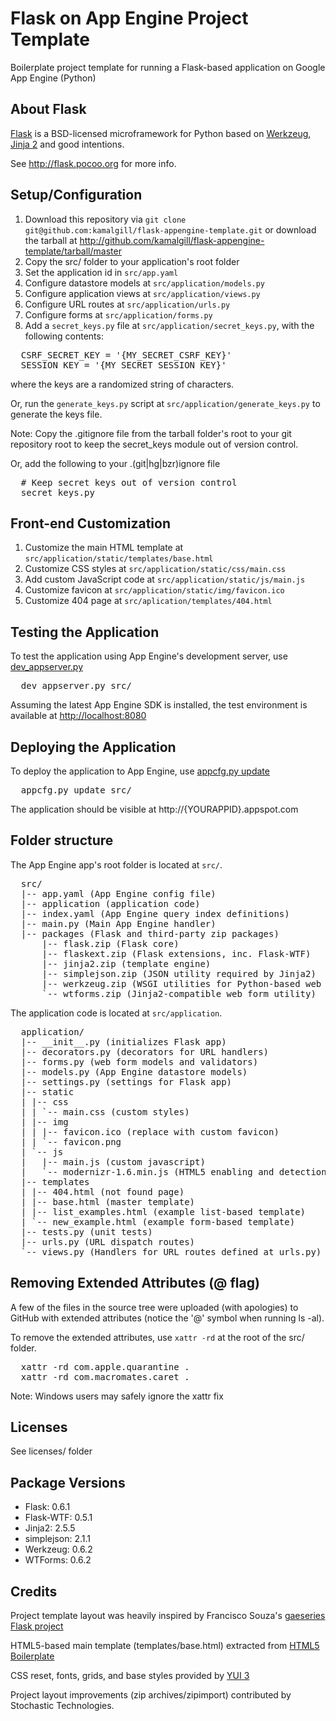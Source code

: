 
Flask on App Engine Project Template
====================================

Boilerplate project template for running a Flask-based application on 
Google App Engine (Python)


About Flask
-----------
[Flask][flask] is a BSD-licensed microframework for Python based on 
[Werkzeug][wz], [Jinja 2][jinja2] and good intentions.

See <http://flask.pocoo.org> for more info.


Setup/Configuration
-------------------
1. Download this repository via 
   `git clone git@github.com:kamalgill/flask-appengine-template.git` 
   or download the tarball at 
   <http://github.com/kamalgill/flask-appengine-template/tarball/master>
2. Copy the src/ folder to your application's root folder
3. Set the application id in `src/app.yaml`
4. Configure datastore models at `src/application/models.py`
5. Configure application views at `src/application/views.py`
6. Configure URL routes at `src/application/urls.py`
7. Configure forms at `src/application/forms.py`
8. Add a `secret_keys.py` file at `src/application/secret_keys.py`, with 
   the following contents:

<pre class="console">
  CSRF_SECRET_KEY = '{MY_SECRET_CSRF_KEY}'
  SESSION_KEY = '{MY_SECRET_SESSION_KEY}'
</pre>

where the keys are a randomized string of characters.

Or, run the `generate_keys.py` script at `src/application/generate_keys.py` 
to generate the keys file.

Note: Copy the .gitignore file from the tarball folder's root to your git 
repository root to keep the secret_keys module out of version control.

Or, add the following to your .(git|hg|bzr)ignore file

<pre class="console">
  # Keep secret keys out of version control
  secret_keys.py
</pre>


Front-end Customization
-----------------------
1. Customize the main HTML template at 
   `src/application/static/templates/base.html`
2. Customize CSS styles at `src/application/static/css/main.css`
3. Add custom JavaScript code at `src/application/static/js/main.js`
4. Customize favicon at `src/application/static/img/favicon.ico`
5. Customize 404 page at `src/aplication/templates/404.html`


Testing the Application
-----------------------
To test the application using App Engine's development server, 
use [dev_appserver.py][devserver]

<pre class="console">
  dev_appserver.py src/
</pre>

Assuming the latest App Engine SDK is installed, the test environment is 
available at <http://localhost:8080>


Deploying the Application
-------------------------
To deploy the application to App Engine, use [appcfg.py update][appcfg]
<pre class="console">
  appcfg.py update src/
</pre>

The application should be visible at http://{YOURAPPID}.appspot.com


Folder structure
----------------
The App Engine app's root folder is located at `src/`.

<pre class="console">
  src/
  |-- app.yaml (App Engine config file)
  |-- application (application code)
  |-- index.yaml (App Engine query index definitions)
  |-- main.py (Main App Engine handler)
  |-- packages (Flask and third-party zip packages)
      |-- flask.zip (Flask core)
      |-- flaskext.zip (Flask extensions, inc. Flask-WTF)
      |-- jinja2.zip (template engine)
      |-- simplejson.zip (JSON utility required by Jinja2)
      |-- werkzeug.zip (WSGI utilities for Python-based web development)
      `-- wtforms.zip (Jinja2-compatible web form utility)
</pre>

The application code is located at `src/application`.

<pre class="console">
  application/
  |-- __init__.py (initializes Flask app)
  |-- decorators.py (decorators for URL handlers)
  |-- forms.py (web form models and validators)
  |-- models.py (App Engine datastore models)
  |-- settings.py (settings for Flask app)
  |-- static
  | |-- css
  | | `-- main.css (custom styles)
  | |-- img
  | | |-- favicon.ico (replace with custom favicon)
  | | `-- favicon.png
  | `-- js
  |   |-- main.js (custom javascript)
  |   `-- modernizr-1.6.min.js (HTML5 enabling and detection)
  |-- templates
  | |-- 404.html (not found page)
  | |-- base.html (master template)
  | |-- list_examples.html (example list-based template)
  | `-- new_example.html (example form-based template)
  |-- tests.py (unit tests)
  |-- urls.py (URL dispatch routes)
  `-- views.py (Handlers for URL routes defined at urls.py)
</pre>


Removing Extended Attributes (@ flag)
-------------------------------------
A few of the files in the source tree were uploaded (with apologies) to 
GitHub with extended attributes (notice the '@' symbol when running ls -al).

To remove the extended attributes, use `xattr -rd` at the root of the 
src/ folder.

<pre class='console'>
  xattr -rd com.apple.quarantine .
  xattr -rd com.macromates.caret .
</pre>

Note: Windows users may safely ignore the xattr fix


Licenses
--------
See licenses/ folder


Package Versions
----------------
- Flask: 0.6.1
- Flask-WTF: 0.5.1
- Jinja2: 2.5.5
- simplejson: 2.1.1
- Werkzeug: 0.6.2
- WTForms: 0.6.2


Credits
-------
Project template layout was heavily inspired by Francisco Souza's 
[gaeseries Flask project][gaeseries]

HTML5-based main template (templates/base.html) 
extracted from [HTML5 Boilerplate][html5]

CSS reset, fonts, grids, and base styles provided by [YUI 3][yui3]

Project layout improvements (zip archives/zipimport) contributed by 
Stochastic Technologies.


[flask]: http://flask.pocoo.org
[wz]: http://werkzeug.pocoo.org/
[jinja2]: http://jinja.pocoo.org/2/documentation/
[devserver]: http://code.google.com/appengine/docs/python/tools/devserver.html
[appcfg]: http://code.google.com/appengine/docs/python/tools/uploadinganapp.html
[gaeseries]: http://github.com/franciscosouza/gaeseries/tree/flask
[html5]: http://html5boilerplate.com/
[yui3]: http://developer.yahoo.com/yui/3/



